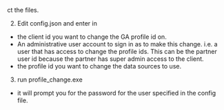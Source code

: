 ct the files.

2. Edit config.json and enter in
- the client id you want to change the GA profile id on.  
- An administrative user account to sign in as to make this change. i.e. a user that has access to change the profile ids.  This can be the partner user id because the partner has super admin access to the client.
- the profile id you want to change the data sources to use.

3. run profile_change.exe
- it will prompt you for the password for the user specified in the config file.
